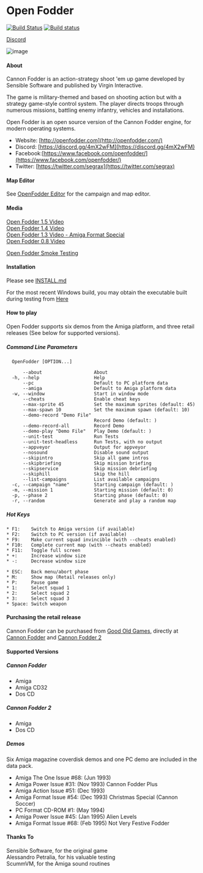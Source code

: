 # Open Fodder
[![Build Status](https://api.travis-ci.com/OpenFodder/openfodder.svg?branch=master)](https://travis-ci.com/OpenFodder/openfodder)
[![Build status](https://ci.appveyor.com/api/projects/status/7pc2r2qe4niv4848?svg=true)](https://ci.appveyor.com/project/segrax/openfodder)
  
[Discord](https://discord.gg/4mX2wFM)  

![image](https://user-images.githubusercontent.com/1327406/49718991-f1bd6e00-fcaf-11e8-88e3-68136828c2d1.png)

#### About

Cannon Fodder is an action-strategy shoot 'em up game developed by Sensible Software and published by Virgin Interactive.

The game is military-themed and based on shooting action but with a strategy game-style 
control system. The player directs troops through numerous missions, battling enemy infantry, vehicles and installations.

Open Fodder is an open source version of the Cannon Fodder engine, for modern operating systems.
  
* Website: [http://openfodder.com](http://openfodder.com/)
* Discord: [https://discord.gg/4mX2wFM](https://discord.gg/4mX2wFM)
* Facebook:[https://www.facebook.com/openfodder/](https://www.facebook.com/openfodder/)
* Twitter: [https://twitter.com/segrax](https://twitter.com/segrax)
  
#### Map Editor

See [OpenFodder Editor](https://github.com/OpenFodder/editor) for the campaign and map editor.


#### Media

[Open Fodder 1.5 Video](https://youtu.be/f16FarouchY)  
[Open Fodder 1.4 Video](https://youtu.be/jb4TmM9zcr4)  
[Open Fodder 1.3 Video - Amiga Format Special](https://www.youtube.com/watch?v=aSGOTSw-LlI)  
[Open Fodder 0.8 Video](https://www.youtube.com/watch?v=7AjELdOzoaw)  

[Open Fodder Smoke Testing](https://youtu.be/z-Lct_oxu0k)

#### Installation

Please see [INSTALL.md](https://github.com/OpenFodder/openfodder/blob/master/INSTALL.md)
  
For the most recent Windows build, you may obtain the executable built during testing from [Here](https://s3.amazonaws.com/openfodder-builds/OpenFodder-latest.zip) 
  
#### How to play

Open Fodder supports six demos from the Amiga platform, and three retail releases (See below for supported versions).
  
##### Command Line Parameters
```
  OpenFodder [OPTION...]

      --about                   About
  -h, --help                    Help
      --pc                      Default to PC platform data
      --amiga                   Default to Amiga platform data
  -w, --window                  Start in window mode
      --cheats                  Enable cheat keys
      --max-sprite 45           Set the maximum sprites (default: 45)
      --max-spawn 10            Set the maximum spawn (default: 10)
      --demo-record "Demo File"
                                Record Demo (default: )
      --demo-record-all         Record Demo
      --demo-play "Demo File"   Play Demo (default: )
      --unit-test               Run Tests
      --unit-test-headless      Run Tests, with no output
      --appveyor                Output for appveyor
      --nosound                 Disable sound output
      --skipintro               Skip all game intros
      --skipbriefing            Skip mission briefing
      --skipservice             Skip mission debriefing
      --skiphill                Skip the hill
      --list-campaigns          List available campaigns
  -c, --campaign "name"         Starting campaign (default: )
  -m, --mission 1               Starting mission (default: 0)
  -p, --phase 2                 Starting phase (default: 0)
  -r, --random                  Generate and play a random map
```
  
##### Hot Keys
  
```
* F1:    Switch to Amiga version (if available)
* F2:    Switch to PC version (if available)
* F9:    Make current squad invincible (with --cheats enabled)
* F10:   Complete current map (with --cheats enabled)
* F11:   Toggle full screen
* +:     Increase window size
* -:     Decrease window size  

* ESC:   Back menu/abort phase
* M:     Show map (Retail releases only)
* P:     Pause game
* 1:     Select squad 1
* 2:     Select squad 2
* 3:     Select squad 3
* Space: Switch weapon
```
  
#### Purchasing the retail release

Cannon Fodder can be purchased from [Good Old Games](http://www.gog.com), directly at [Cannon Fodder](http://www.gog.com/game/cannon_fodder) and [Cannon Fodder 2](http://www.gog.com/game/cannon_fodder_2)  
  
  
#### Supported Versions
  
##### Cannon Fodder
  
* Amiga
* Amiga CD32
* Dos CD
  
##### Cannon Fodder 2
  
* Amiga
* Dos CD
  
##### Demos
  
Six Amiga magazine coverdisk demos and one PC demo are included in the data pack.  
  
* Amiga The One Issue #68: (Jun 1993)
* Amiga Power   Issue #31: (Nov 1993) Cannon Fodder Plus
* Amiga Action  Issue #51: (Dec 1993)
* Amiga Format  Issue #54: (Dec 1993) Christmas Special (Cannon Soccer)
* PC    Format  CD-ROM #1: (May 1994)
* Amiga Power   Issue #45: (Jan 1995) Alien Levels
* Amiga Format  Issue #68: (Feb 1995) Not Very Festive Fodder

  
#### Thanks To

Sensible Software, for the original game  
Alessandro Petralia, for his valuable testing  
ScummVM, for the Amiga sound routines  

